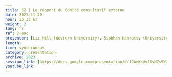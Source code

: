```yaml
---
title: S2 | Le rapport du Comité consultatif externe
date: 2023-11-20
hour: 13:30 ET
weight: 2
lang: fr
ref: 2-eac
presenter: [Liz Hill (Western University), Siobhan Hanratty (Université du Nouveau-Brunswick)]
length:
time: synchronous
category: presentation
archive: 2023
session_link: [https://docs.google.com/presentation/d/1JAeWsUvJ1vNZs5W1d4dlIrWC6F1NJbL2/edit?usp=share_link&ouid=109853946981534204449&rtpof=true&sd=true, https://docs.google.com/presentation/d/1POmleereEZvzc-kNGi4GOif6OeKidq-4/edit?usp=share_link&ouid=109853946981534204449&rtpof=true&sd=true, https://docs.google.com/presentation/d/1PMi_lZHwdHl-3aKOjoswVDeZYdetRXBg/edit?usp=share_link&ouid=109853946981534204449&rtpof=true&sd=true]
youtube_link:
---
```

